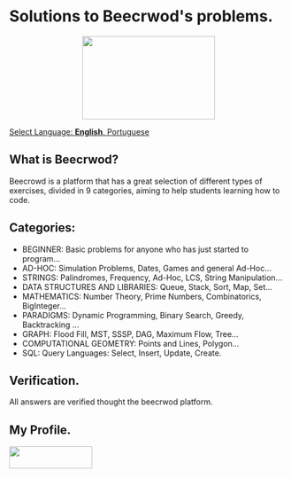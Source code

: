 
# Solutions to Beecrwod's problems.

<p align="center">
<a href="https://www.beecrowd.com.br/judge/en/profile/710583">
<img  width="240"  height="150"  src="https://resources.beecrowd.com.br/judge/img/5.0/logo-beecrowd.png?1635097036">
</p>
  
Select Language: **English**, [Portuguese](README.md)
  
## What is Beecrwod?
Beecrowd is a platform that has a great selection of different types of exercises, divided in 9 categories, aiming to help students learning how to code.

## Categories:
- BEGINNER: Basic problems for anyone who has just started to program... 
- AD-HOC: Simulation Problems, Dates, Games and general Ad-Hoc...
- STRINGS: Palindromes, Frequency, Ad-Hoc, LCS, String Manipulation...
- DATA STRUCTURES AND LIBRARIES: Queue, Stack, Sort, Map, Set...
- MATHEMATICS: Number Theory, Prime Numbers, Combinatorics, BigInteger...
- PARADIGMS: Dynamic Programming, Binary Search, Greedy, Backtracking ...
- GRAPH: Flood Fill, MST, SSSP, DAG, Maximum Flow, Tree...
- COMPUTATIONAL GEOMETRY: Points and Lines, Polygon...
- SQL: Query Languages: Select, Insert, Update, Create.

## Verification.
All answers are verified thought the beecrwod platform.

## My Profile.
<a href="https://www.beecrowd.com.br/judge/en/profile/710583" target="_blank"><img src="https://camo.githubusercontent.com/38d44389f0e6e510bcd916cffb484df9026d4d374160c290f94d1d3db4efb3ca/68747470733a2f2f7777772e62656563726f77642e636f6d2e62722f686f6d652f77702d636f6e74656e742f75706c6f6164732f323032312f30382f62656563726f77645f5f726f786f486f72436c65616e2d736d616c6c2d504e472d312e706e67" target="_blank" height="40" width="150"></a>
